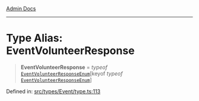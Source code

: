 [Admin Docs](/)

***

# Type Alias: EventVolunteerResponse

> **EventVolunteerResponse** = *typeof* [`EventVolunteerResponseEnum`](../variables/EventVolunteerResponseEnum.md)\[keyof *typeof* [`EventVolunteerResponseEnum`](../variables/EventVolunteerResponseEnum.md)\]

Defined in: [src/types/Event/type.ts:113](https://github.com/PalisadoesFoundation/talawa-admin/blob/main/src/types/Event/type.ts#L113)
